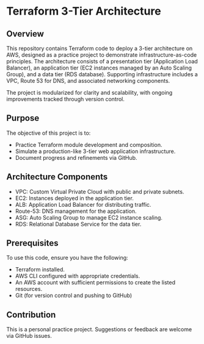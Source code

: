 # Terraform 3-Tier Architecture 

## Overview
This repository contains Terraform code to deploy a 3-tier architecture on AWS, designed as a practice project to demonstrate infrastructure-as-code principles. The architecture consists of a presentation tier (Application Load Balancer), an application tier (EC2 instances managed by an Auto Scaling Group), and a data tier (RDS database). Supporting infrastructure includes a VPC, Route 53 for DNS, and associated networking components.

The project is modularized for clarity and scalability, with ongoing improvements tracked through version control.

## Purpose
The objective of this project is to:
- Practice Terraform module development and composition.
- Simulate a production-like 3-tier web application infrastructure.
- Document progress and refinements via GitHub.

## Architecture Components
- VPC: Custom Virtual Private Cloud with public and private subnets.
- EC2: Instances deployed in the application tier.
- ALB: Application Load Balancer for distributing traffic.
- Route-53: DNS management for the application.
- ASG: Auto Scaling Group to manage EC2 instance scaling.
- RDS: Relational Database Service for the data tier.

## Prerequisites
To use this code, ensure you have the following:
- Terraform installed.
- AWS CLI configured with appropriate credentials.
- An AWS account with sufficient permissions to create the listed resources.
- Git (for version control and pushing to GitHub)

## Contribution
This is a personal practice project. Suggestions or feedback are welcome via GitHub issues.
